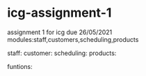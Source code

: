 # icg-assignment-1
assignment 1 for icg due 26/05/2021
modules:staff,customers,scheduling,products

staff:
customer:
scheduling:
products:

funtions:
